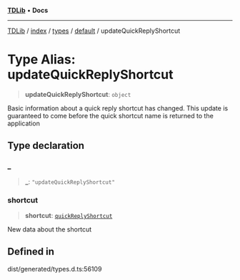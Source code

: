 [**TDLib**](../../../../../../README.md) • **Docs**

***

[TDLib](../../../../../../modules.md) / [index](../../../../../README.md) / [types](../../../README.md) / [default](../README.md) / updateQuickReplyShortcut

# Type Alias: updateQuickReplyShortcut

> **updateQuickReplyShortcut**: `object`

Basic information about a quick reply shortcut has changed. This update is guaranteed to come before the quick shortcut name is returned to the application

## Type declaration

### \_

> **\_**: `"updateQuickReplyShortcut"`

### shortcut

> **shortcut**: [`quickReplyShortcut`](quickReplyShortcut.md)

New data about the shortcut

## Defined in

dist/generated/types.d.ts:56109
